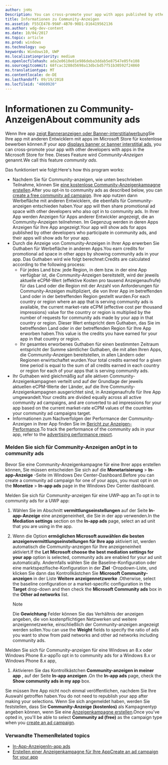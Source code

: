 ```yaml
---
author: jnHs
Description: You can cross-promote your app with apps published by other developers. We call this feature community ads.
title: Informationen zu Community-Anzeigen
ms.assetid: F55CE478-99AF-4B70-90D1-D16419562136
ms.author: wdg-dev-content
ms.date: 10/04/2017
ms.topic: article
ms.prod: windows
ms.technology: uwp
keywords: Windows10, UWP
ms.localizationpriority: medium
ms.openlocfilehash: ada2e0610e81e986deba3ddab5e87547e05fe108
ms.sourcegitcommit: 68fcac3288d5698a13dbcbd57f51b30592f24860
ms.translationtype: MT
ms.contentlocale: de-DE
ms.lasthandoff: 09/19/2018
ms.locfileid: "4060920"
---
```

# <a name="about-community-ads"></a><span data-ttu-id="a7c32-103">Informationen zu Community-Anzeigen</span><span class="sxs-lookup"><span data-stu-id="a7c32-103">About community ads</span></span>

<span data-ttu-id="a7c32-104">Wenn Ihre app [zeigt Banneranzeigen oder Banner-interstitialwerbung](../monetize/display-ads-in-your-app.md)Sie Ihre app mit anderen Entwicklern mit apps im Microsoft Store für kostenlose bewerben können.</span><span class="sxs-lookup"><span data-stu-id="a7c32-104">If your app [displays banner or banner interstitial ads](../monetize/display-ads-in-your-app.md), you can cross-promote your app with other developers with apps in the Microsoft Store for free.</span></span> <span data-ttu-id="a7c32-105">Dieses Feature wird *Community-Anzeigen* genannt.</span><span class="sxs-lookup"><span data-stu-id="a7c32-105">We call this feature *community ads*.</span></span>  

<span data-ttu-id="a7c32-106">Das funktioniert wie folgt:</span><span class="sxs-lookup"><span data-stu-id="a7c32-106">Here's how this program works:</span></span>

* <span data-ttu-id="a7c32-107">Nachdem Sie für Community-anzeigen, wie unten beschrieben Teilnahme, können Sie [eine kostenlose Community-Anzeigenkampagne erstellen](create-an-ad-campaign-for-your-app.md).</span><span class="sxs-lookup"><span data-stu-id="a7c32-107">After you opt-in to community ads as described below, you can [create a free community ad campaign](create-an-ad-campaign-for-your-app.md).</span></span> <span data-ttu-id="a7c32-108">Ihre app nutzen dann Werbefläche mit anderen Entwicklern, die ebenfalls für Community-anzeigen entschieden haben.</span><span class="sxs-lookup"><span data-stu-id="a7c32-108">Your app will then share promotional ad space with other developers who also opt in to community ads.</span></span> <span data-ttu-id="a7c32-109">In Ihrer App werden Anzeigen für Apps anderer Entwickler angezeigt, die an Community-Anzeigen teilnehmen. Im Gegenzug werden in deren Apps Anzeigen für Ihre App angezeigt.</span><span class="sxs-lookup"><span data-stu-id="a7c32-109">Your app will show ads for apps published by other developers who participate in community ads, and their apps will show ads for your app.</span></span>
* <span data-ttu-id="a7c32-110">Durch die Anzeige von Community-Anzeigen in Ihrer App erwerben Sie Guthaben für Werbefläche in anderen Apps.</span><span class="sxs-lookup"><span data-stu-id="a7c32-110">You earn credits for promotional ad space in other apps by showing community ads in your app.</span></span> <span data-ttu-id="a7c32-111">Das Guthaben wird wie folgt berechnet:</span><span class="sxs-lookup"><span data-stu-id="a7c32-111">Credits are calculated according to the following process:</span></span>
  * <span data-ttu-id="a7c32-112">Für jedes Land bzw. jede Region, in dem bzw. in der eine App verfügbar ist, die Community-Anzeigen bereitstellt, wird der jeweils aktuelle eCPM-Wert (effektive Kosten pro tausend Anzeigenaufrufe) für das Land oder die Region mit der Anzahl von Anforderungen für Community-Anzeigen multipliziert, die von Ihrer App im betreffenden Land oder in der betreffenden Region gestellt wurden.</span><span class="sxs-lookup"><span data-stu-id="a7c32-112">For each country or region where an app that is serving community ads is available, the current market-rate eCPM (effective cost per thousand impressions) value for the country or region is multiplied by the number of requests for community ads made by your app in that country or region.</span></span> <span data-ttu-id="a7c32-113">Dieser Wert entspricht dem Guthaben, das Sie im betreffenden Land oder in der betreffenden Region für Ihre App erworben haben.</span><span class="sxs-lookup"><span data-stu-id="a7c32-113">This value is the credits you have earned for your app in that country or region.</span></span>
  * <span data-ttu-id="a7c32-114">Ihr gesamtes erworbenes Guthaben für einen bestimmten Zeitraum entspricht der Summe sämtlicher Guthaben, die mit allen Ihren Apps, die Community-Anzeigen bereitstellen, in allen Ländern oder Regionen erwirtschaftet wurden.</span><span class="sxs-lookup"><span data-stu-id="a7c32-114">Your total credits earned for a given time period is equal to the sum of all credits earned in each country or region for each of your apps that is serving community ads.</span></span>
* <span data-ttu-id="a7c32-115">Ihr Guthaben wird gleichmäßig auf alle aktiven Community-Anzeigenkampagnen verteilt und auf der Grundlage der jeweils aktuellen eCPM-Werte der Länder, auf die Ihre Community-Anzeigenkampagnen ausgerichtet sind, in Anzeigenaufrufe für Ihre App umgewandelt.</span><span class="sxs-lookup"><span data-stu-id="a7c32-115">Your credits are divided equally across all active community ad campaigns, and are converted to ad impressions for your app based on the current market-rate eCPM values of the countries your community ad campaigns target.</span></span>
* <span data-ttu-id="a7c32-116">Informationen zum Nachverfolgen der Performance der Community-Anzeigen in Ihrer App finden Sie im [Bericht zur Anzeigen-Performance](advertising-performance-report.md).</span><span class="sxs-lookup"><span data-stu-id="a7c32-116">To track the performance of the community ads in your app, refer to the [advertising performance report](advertising-performance-report.md).</span></span>

### <a name="opt-in-to-community-ads"></a><span data-ttu-id="a7c32-117">Melden Sie sich für Community-Anzeigen an</span><span class="sxs-lookup"><span data-stu-id="a7c32-117">Opt in to community ads</span></span>

<span data-ttu-id="a7c32-118">Bevor Sie eine Community-Anzeigenkampagne für eine Ihrer apps erstellen können, Sie müssen entscheiden Sie sich auf die **Monetarisierung** &gt; **In-app-Anzeige** -Seite im Windows Dev Center-Dashboard.</span><span class="sxs-lookup"><span data-stu-id="a7c32-118">Before you can create a community ad campaign for one of your apps, you must opt in on the **Monetize** &gt; **In-app ads** page in the Windows Dev Center dashboard.</span></span>

<span data-ttu-id="a7c32-119">Melden Sie sich für Community-anzeigen für eine UWP-app an:</span><span class="sxs-lookup"><span data-stu-id="a7c32-119">To opt in to community ads for a UWP app:</span></span>

1. <span data-ttu-id="a7c32-120">Wählen Sie im Abschnitt **vermittlungseinstellungen** auf der Seite **In-app-Anzeige** eine anzeigeneinheit, die Sie in der app verwenden.</span><span class="sxs-lookup"><span data-stu-id="a7c32-120">In the **Mediation settings** section on the **In-app ads** page, select an ad unit that you are using in the app.</span></span>
2. <span data-ttu-id="a7c32-121">Wenn die Option **ermöglichen Microsoft auswählen die besten anzeigenvermittlungseinstellungen für Ihre app** aktiviert ist, werden automatisch die Community-anzeigen für Ihre anzeigeneinheit aktiviert.</span><span class="sxs-lookup"><span data-stu-id="a7c32-121">If the **Let Microsoft choose the best mediation settings for your app** option is selected, community ads are enabled for your ad unit automatically.</span></span> <span data-ttu-id="a7c32-122">Andernfalls wählen Sie die Baseline-Konfiguration oder eine marktspezifische-Konfiguration in der **Ziel** -Dropdown-Liste, und klicken Sie dann das Kontrollkästchen Sie **Microsoft Community-anzeigen** in der Liste **Weitere anzeigennetzwerke** .</span><span class="sxs-lookup"><span data-stu-id="a7c32-122">Otherwise, select the baseline configuration or a market-specific configuration in the **Target** drop-down and then check the **Microsoft Community ads** box in the **Other ad networks** list.</span></span>

    > [!NOTE]
    > <span data-ttu-id="a7c32-123">Die **Gewichtung** Felder können Sie das Verhältnis der anzeigen angeben, die von kostenpflichtigen Netzwerken und weitere anzeigennetzwerke, einschließlich der Community-anzeigen angezeigt werden sollen.</span><span class="sxs-lookup"><span data-stu-id="a7c32-123">You can use the **Weight** fields to specify the ratio of ads you want to show from paid networks and other ad networks including community ads.</span></span>

<span data-ttu-id="a7c32-124">Melden Sie sich für Community-anzeigen für eine Windows an 8.x oder Windows Phone 8.x-app</span><span class="sxs-lookup"><span data-stu-id="a7c32-124">To opt in to community ads for a Windows 8.x or Windows Phone 8.x app,</span></span>

1. <span data-ttu-id="a7c32-125">Aktivieren Sie das Kontrollkästchen **Community-anzeigen in meiner app** , auf der Seite **In-app anzeigen** .</span><span class="sxs-lookup"><span data-stu-id="a7c32-125">On the **In-app ads** page, check the **Show community ads in my app** box.</span></span>

<span data-ttu-id="a7c32-126">Sie müssen Ihre App nicht noch einmal veröffentlichen, nachdem Sie Ihre Auswahl getroffen haben.</span><span class="sxs-lookup"><span data-stu-id="a7c32-126">You do not need to republish your app after making your selections.</span></span> <span data-ttu-id="a7c32-127">Wenn Sie sich angemeldet haben, werden Sie feststellen, dass Sie **Community-Anzeige (kostenlos)** als Kampagnentyp angeben können, wenn Sie eine [Anzeigenkampagne erstellen](create-an-ad-campaign-for-your-app.md).</span><span class="sxs-lookup"><span data-stu-id="a7c32-127">Once you've opted in, you'll be able to select **Community ad (free)** as the campaign type when you [create an ad campaign](create-an-ad-campaign-for-your-app.md).</span></span>

### <a name="related-topics"></a><span data-ttu-id="a7c32-128">Verwandte Themen</span><span class="sxs-lookup"><span data-stu-id="a7c32-128">Related topics</span></span>

* [<span data-ttu-id="a7c32-129">In-App-Anzeigen</span><span class="sxs-lookup"><span data-stu-id="a7c32-129">In-app ads</span></span>](in-app-ads.md)
* [<span data-ttu-id="a7c32-130">Erstellen einer Anzeigenkampagne für Ihre App</span><span class="sxs-lookup"><span data-stu-id="a7c32-130">Create an ad campaign for your app</span></span>](create-an-ad-campaign-for-your-app.md)
